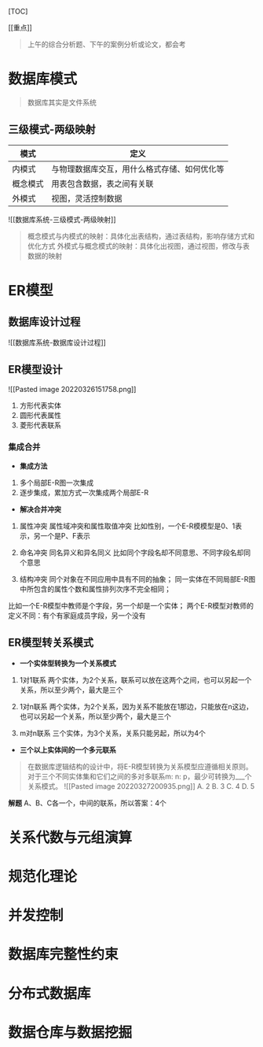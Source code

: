 [TOC]

[[重点]]
> 上午的综合分析题、下午的案例分析或论文，都会考

# 数据库模式
> 数据库其实是文件系统

## 三级模式-两级映射
| 模式     | 定义                                         |
| -------- | -------------------------------------------- |
| 内模式   | 与物理数据库交互，用什么格式存储、如何优化等 |
| 概念模式 | 用表包含数据，表之间有关联                   |
| 外模式   | 视图，灵活控制数据                           |

![[数据库系统-三级模式-两级映射]]

> 概念模式与内模式的映射：具体化出表结构，通过表结构，影响存储方式和优化方式
> 外模式与概念模式的映射：具体化出视图，通过视图，修改与表数据的映射


# ER模型
## 数据库设计过程
![[数据库系统-数据库设计过程]]

## ER模型设计
![[Pasted image 20220326151758.png]]
1. 方形代表实体
2. 圆形代表属性
3. 菱形代表联系

### 集成合并
* **集成方法**
1. 多个局部E-R图一次集成
2. 逐步集成，累加方式一次集成两个局部E-R

* **解决合并冲突**
1. 属性冲突
属性域冲突和属性取值冲突
比如性别，一个E-R模模型是0、1表示，另一个是P、F表示

2. 命名冲突
同名异义和异名同义
比如同个字段名却不同意思、不同字段名却同个意思

3. 结构冲突
同个对象在不同应用中具有不同的抽象；
同一实体在不同局部E-R图中所包含的属性个数和属性排列次序不完全相同；

比如一个E-R模型中教师是个字段，另一个却是一个实体；
两个E-R模型对教师的定义不同：有个有家庭成员字段，另一个没有

## ER模型转关系模式
* **一个实体型转换为一个关系模式**
1. 1对1联系
两个实体，为2个关系，联系可以放在这两个之间，也可以另起一个关系，所以至少两个，最大是三个

2. 1对n联系
两个实体，为2个关系，因为关系不能放在1那边，只能放在n这边，也可以另起一个关系，所以至少两个，最大是三个

3. m对n联系
三个实体，为3个关系，关系只能另起，所以为4个

* **三个以上实体间的一个多元联系**

> 在数据库逻辑结构的设计中，将E-R模型转换为关系模型应遵循相关原则。对于三个不同实体集和它们之间的多对多联系m: n: p，最少可转换为___个关系模式。
![[Pasted image 20220327200935.png]]
A. 2    B. 3    C. 4    D. 5

**解题**
A、B、C各一个，中间的联系，所以答案：4个

# 关系代数与元组演算

# 规范化理论

# 并发控制

# 数据库完整性约束

# 分布式数据库

# 数据仓库与数据挖掘

